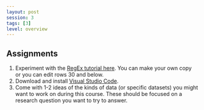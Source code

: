 ```yaml
---
layout: post
session: 3
tags: [3]
level: overview
---
```


## Assignments

1. Experiment with the [RegEx tutorial here](https://docs.google.com/spreadsheets/d/1jTmHopCz8Il6tBopZlG2LfgMSEOuvMJh-Q7nzUwLkvE/edit#gid=0). You can make your own copy or you can edit rows 30 and below.
2. Download and install [Visual Studio Code](https://code.visualstudio.com/).
3. Come with 1-2 ideas of the kinds of data (or specific datasets) you might want to work on during this course. These should be focused on a research question you want to try to answer.